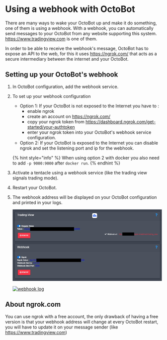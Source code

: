 Using a webhook with OctoBot
============================

There are many ways to wake your OctoBot up and make it do something,
one of them is using a webhook. With a webhook, you can automatically
send messages to your OctoBot from any website supporting this system.
<https://www.tradingview.com> is one of them.

In order to be able to receive the webhook's message, OctoBot has to
expose an API to the web, for this it uses <https://ngrok.com/> that
acts as a secure intermediary between the internet and your OctoBot.

Setting up your OctoBot's webhook
----------------------------------

1.  In OctoBot configuration, add the webhook service.
2.  To set up your webhook configuration

    * Option 1: If your OctoBot is not exposed to the Internet you have to :
      -   enable ngrok
      -   create an account on <https://ngrok.com/>
      -   copy your ngrok token from <https://dashboard.ngrok.com/get-started/your-authtoken>
      -   enter your ngrok token into your OctoBot's webhook service configuration.

    -   Option 2: If your OctoBot is exposed to the Internet you can
        disable ngrok and set the listening port and ip for the webhook.

    {% hint style="info" %}
    When using option 2 with docker you also need to add `-p 9000:9000` after `docker run`.
    {% endhint %}

3.  Activate a tentacle using a webhook service (like the trading view
    signals trading mode).
4.  Restart your OctoBot.
5.  The webhook address will be displayed on your OctoBot configuration
    and printed in your logs.

    [![webhook and tradingview config](https://raw.githubusercontent.com/Drakkar-Software/OctoBot/assets/wiki_resources/webhook_config.jpg)](https://raw.githubusercontent.com/Drakkar-Software/OctoBot/assets/wiki_resources/webhook_config.jpg)

    [![webhook log](https://raw.githubusercontent.com/Drakkar-Software/OctoBot/assets/wiki_resources/webhook_log.jpg)](https://raw.githubusercontent.com/Drakkar-Software/OctoBot/assets/wiki_resources/webhook_log.jpg)

About ngrok.com
---------------

You can use ngrok with a free account, the only drawback of having a
free version is that your webhook address will change at every OctoBot
restart, you will have to update it on your message sender (like
<https://www.tradingview.com>)
